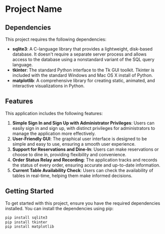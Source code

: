 # Project Name

## Dependencies

This project requires the following dependencies:

- **sqlite3**: A C-language library that provides a lightweight, disk-based database. It doesn't require a separate server process and allows access to the database using a nonstandard variant of the SQL query language.
- **tkinter**: The standard Python interface to the Tk GUI toolkit. Tkinter is included with the standard Windows and Mac OS X install of Python.
- **matplotlib**: A comprehensive library for creating static, animated, and interactive visualizations in Python.

## Features

This application includes the following features:

1. **Simple Sign In and Sign Up with Administrator Privileges**: Users can easily sign in and sign up, with distinct privileges for administrators to manage the application more effectively.
2. **User-Friendly GUI**: The graphical user interface is designed to be simple and easy to use, ensuring a smooth user experience.
3. **Support for Reservations and Dine-In**: Users can make reservations or choose to dine in, providing flexibility and convenience.
4. **Order Status Relay and Recording**: The application tracks and records the status of every order, ensuring accurate and up-to-date information.
5. **Current Table Availability Check**: Users can check the availability of tables in real-time, helping them make informed decisions.

## Getting Started

To get started with this project, ensure you have the required dependencies installed. You can install the dependencies using pip:

```bash
pip install sqlite3
pip install tkinter
pip install matplotlib
```
